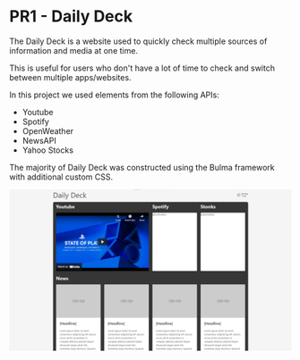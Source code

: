 # PR1 - Daily Deck

The Daily Deck is a website used to quickly check multiple sources of information and media at one time.

This is useful for users who don't have a lot of time to check and switch between multiple apps/websites.

In this project we used elements from the following APIs:

-   Youtube
-   Spotify
-   OpenWeather
-   NewsAPI
-   Yahoo Stocks

The majority of Daily Deck was constructed using the Bulma framework with additional custom CSS.

![Daily Deck Screenshot](./assets/images/DDScreen.png)
